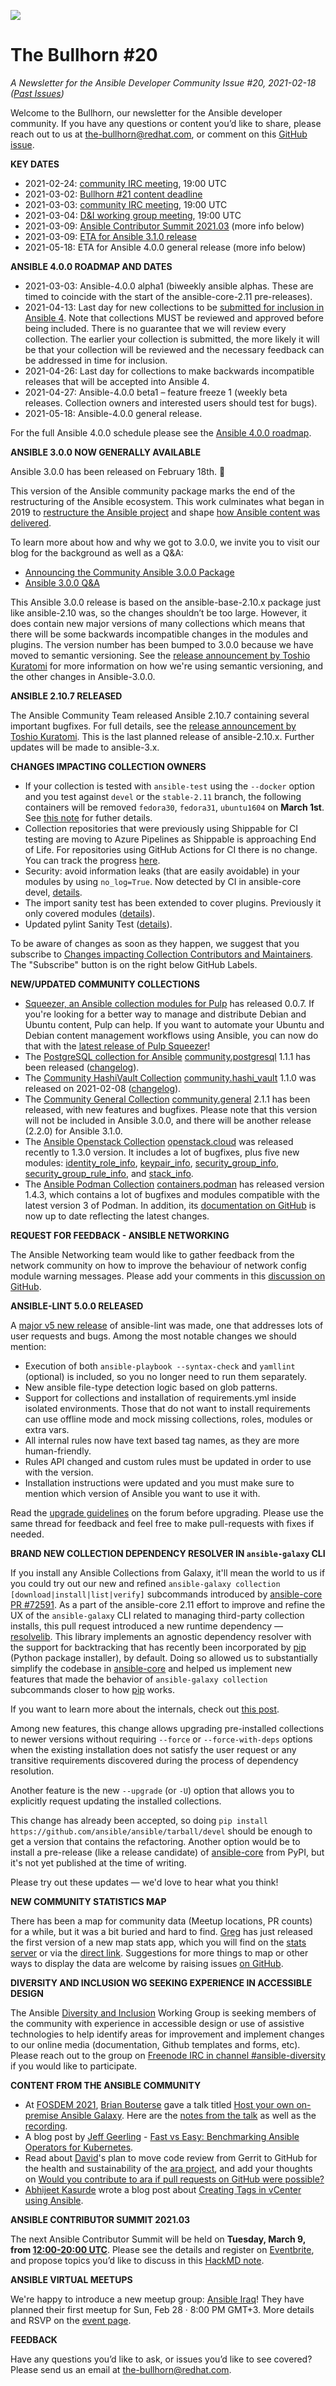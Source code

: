 ![](../assets/img/bullhorn-banner-teal.png)

# The Bullhorn #20

*A Newsletter for the Ansible Developer Community*
*Issue #20, 2021-02-18 ([Past Issues](https://us19.campaign-archive.com/home/?u=56d874e027110e35dea0e03c1&id=d6635f5420))*

Welcome to the Bullhorn, our newsletter for the Ansible developer community. If you have any questions or content you’d like to share, please reach out to us at the-bullhorn@redhat.com, or comment on this [GitHub issue](https://github.com/ansible/community/issues/546).

**KEY DATES**

* 2021-02-24: [community IRC meeting](https://github.com/ansible/community/issues/539), 19:00 UTC
* 2021-03-02: [Bullhorn #21 content deadline](https://github.com/ansible/community/issues/546)
* 2021-03-03: [community IRC meeting](https://github.com/ansible/community/issues/539), 19:00 UTC
* 2021-03-04: [D&I working group meeting](https://github.com/ansible/community/issues/577), 19:00 UTC
* 2021-03-09: [Ansible Contributor Summit 2021.03](https://www.eventbrite.com/e/ansible-contributor-summit-202103-registration-141735886853?aff=bullhorn) (more info below)
* 2021-03-09: [ETA for Ansible 3.1.0 release](https://docs.ansible.com/ansible/devel/roadmap/COLLECTIONS_3_0.html)
* 2021-05-18: ETA for Ansible 4.0.0 general release (more info below)

**ANSIBLE 4.0.0 ROADMAP AND DATES**

* 2021-03-03: Ansible-4.0.0 alpha1 (biweekly ansible alphas. These are timed to coincide with the start of the ansible-core-2.11 pre-releases).
* 2021-04-13: Last day for new collections to be [submitted for inclusion in Ansible 4](https://github.com/ansible-collections/ansible-inclusion/discussions/). Note that collections MUST be reviewed and approved before being included. There is no guarantee that we will review every collection. The earlier your collection is submitted, the more likely it will be that your collection will be reviewed and the necessary feedback can be addressed in time for inclusion.
* 2021-04-26: Last day for collections to make backwards incompatible releases that will be accepted into Ansible 4.
* 2021-04-27: Ansible-4.0.0 beta1 – feature freeze 1 (weekly beta releases. Collection owners and interested users should test for bugs).
* 2021-05-18: Ansible-4.0.0 general release.

For the full Ansible 4.0.0 schedule please see the [Ansible 4.0.0 roadmap](https://docs.ansible.com/ansible/devel/roadmap/COLLECTIONS_4.html).

**ANSIBLE 3.0.0 NOW GENERALLY AVAILABLE**

Ansible 3.0.0 has been released on February 18th. 🎉

This version of the Ansible community package marks the end of the restructuring of the Ansible ecosystem. This work culminates what began in 2019 to [restructure the Ansible project](https://www.ansible.com/blog/thoughts-on-restructuring-the-ansible-project) and shape [how Ansible content was delivered](https://www.ansible.com/blog/the-future-of-ansible-content-delivery).

To learn more about how and why we got to 3.0.0, we invite you to visit our blog for the background as well as a Q&A:
* [Announcing the Community Ansible 3.0.0 Package](https://www.ansible.com/blog/announcing-the-community-ansible-3.0.0-package)
* [Ansible 3.0.0 Q&A](https://www.ansible.com/blog/ansible-3.0.0-qa)

This Ansible 3.0.0 release is based on the ansible-base-2.10.x package just like ansible-2.10 was, so the changes shouldn’t be too large. However, it does contain new major versions of many collections which means that there will be some backwards incompatible changes in the modules and plugins. The version number has been bumped to 3.0.0 because we have moved to semantic versioning. See the [release announcement by Toshio Kuratomi](https://groups.google.com/g/ansible-announce/c/vdcujxt2pk8) for more information on how we're using semantic versioning, and the other changes in Ansible-3.0.0.

**ANSIBLE 2.10.7 RELEASED**

The Ansible Community Team released Ansible 2.10.7 containing several important bugfixes. For full details, see the [release announcement by Toshio Kuratomi](https://groups.google.com/g/ansible-devel/c/V4oCyU1OQ_c). This is the last planned release of ansible-2.10.x. Further updates will be made to ansible-3.x.

**CHANGES IMPACTING COLLECTION OWNERS**

* If your collection is tested with `ansible-test` using the `--docker` option and you test against `devel` or the `stable-2.11` branch, the following containers will be removed `fedora30`, `fedora31`, `ubuntu1604` on **March 1st**. See [this note](https://github.com/ansible-collections/overview/issues/45#issuecomment-776930466) for futher details.
* Collection repositories that were previously using Shippable for CI testing are moving to Azure Pipelines as Shippable is approaching End of Life. For repositories using GitHub Actions for CI there is no change. You can track the progress [here](https://github.com/ansible-collections/overview/issues/124).
* Security: avoid information leaks (that are easily avoidable) in your modules by using `no_log=True`. Now detected by CI in ansible-core devel, [details](https://github.com/ansible-collections/overview/issues/45#issuecomment-774472384).
* The import sanity test has been extended to cover plugins. Previously it only covered modules ([details](https://github.com/ansible-collections/overview/issues/45#issuecomment-778498813)).
* Updated pylint Sanity Test ([details](https://github.com/ansible-collections/overview/issues/45#issuecomment-777121861)).

To be aware of changes as soon as they happen, we suggest that you subscribe to [Changes impacting Collection Contributors and Maintainers](https://github.com/ansible-collections/overview/issues/45). The "Subscribe" button is on the right below GitHub Labels.

**NEW/UPDATED COMMUNITY COLLECTIONS**

* [Squeezer, an Ansible collection modules for Pulp](https://galaxy.ansible.com/pulp/squeezer) has released 0.0.7. If you're looking for a better way to manage and distribute Debian and Ubuntu content, Pulp can help. If you want to automate your Ubuntu and Debian content management workflows using Ansible, you can now do that with the [latest release of Pulp Squeezer](https://pulpproject.org/2021/02/08/pulp-squeezer-0.0.7/)! 
* The [PostgreSQL collection for Ansible](https://galaxy.ansible.com/community/postgresql) [community.postgresql](https://github.com/ansible-collections/community.postgresql) 1.1.1 has been released ([changelog](https://github.com/ansible-collections/community.postgresql/blob/main/CHANGELOG.rst#v1-1-1)).
* The [Community HashiVault Collection](https://galaxy.ansible.com/community/hashi_vault) [community.hashi_vault](https://github.com/ansible-collections/community.hashi_vault) 1.1.0 was released on 2021-02-08 ([changelog](https://github.com/ansible-collections/community.hashi_vault/blob/main/CHANGELOG.rst#v1-1-0)).
* The [Community General Collection](https://galaxy.ansible.com/community/general) [community.general](https://github.com/ansible-collections/community.general) 2.1.1 has been released, with new features and bugfixes. Please note that this version will not be included in Ansible 3.0.0, and there will be another release (2.2.0) for Ansible 3.1.0.
* The [Ansible Openstack Collection](https://galaxy.ansible.com/openstack/cloud) [openstack.cloud](https://opendev.org/openstack/ansible-collections-openstack) was released recently to 1.3.0 version. It includes a lot of bugfixes, plus five new modules: [identity_role_info](https://opendev.org/openstack/ansible-collections-openstack/src/branch/master/plugins/modules/identity_role_info.py), [keypair_info](https://opendev.org/openstack/ansible-collections-openstack/src/branch/master/plugins/modules/keypair_info.py), [security_group_info](https://opendev.org/openstack/ansible-collections-openstack/src/branch/master/plugins/modules/security_group_info.py), [security_group_rule_info](https://opendev.org/openstack/ansible-collections-openstack/src/branch/master/plugins/modules/security_group_rule_info.py), and [stack_info](https://opendev.org/openstack/ansible-collections-openstack/src/branch/master/plugins/modules/stack_info.py).
* The [Ansible Podman Collection](https://galaxy.ansible.com/containers/podman) [containers.podman](https://github.com/containers/ansible-podman-collections) has released version 1.4.3, which contains a lot of bugfixes and modules compatible with the latest version 3 of Podman. In addition, its [documentation on GitHub](https://containers.github.io/ansible-podman-collections) is now up to date reflecting the latest changes.

**REQUEST FOR FEEDBACK - ANSIBLE NETWORKING**

The Ansible Networking team would like to gather feedback from the network community on how to improve the behaviour of network config module warning messages. Please add your comments in this [discussion on GitHub](https://github.com/ansible/network/discussions/48).

**ANSIBLE-LINT 5.0.0 RELEASED**

A [major v5 new release](https://github.com/ansible-community/ansible-lint/releases) of ansible-lint was made, one that addresses lots of user requests and bugs. Among the most notable changes we should mention:

* Execution of both `ansible-playbook --syntax-check` and `yamllint` (optional) is included, so you no longer need to run them separately.
* New ansible file-type detection logic based on glob patterns.
* Support for collections and installation of requirements.yml inside isolated environments. Those that do not want to install requirements can use offline mode and mock missing collections, roles, modules or extra vars.
* All internal rules now have text based tag names, as they are more human-friendly.
* Rules API changed and custom rules must be updated in order to use with the version.
* Installation instructions were updated and you must make sure to mention which version of Ansible you want to use it with.

Read the [upgrade guidelines](https://github.com/ansible-community/ansible-lint/discussions/1150) on the forum before upgrading. Please use the same thread for feedback and feel free to make pull-requests with fixes if needed.

**BRAND NEW COLLECTION DEPENDENCY RESOLVER IN `ansible-galaxy` CLI**

If you install any Ansible Collections from Galaxy, it'll mean the world to us if you could try out our new and refined `ansible-galaxy collection [download|install|list|verify]` subcommands introduced by [ansible-core PR #72591](https://github.com/ansible/ansible/pull/72591). As a part of the ansible-core 2.11 effort to improve and refine the UX of the `ansible-galaxy` CLI related to managing third-party collection installs, this pull request introduced a new runtime dependency — [resolvelib](https://github.com/sarugaku/resolvelib). This library implements an agnostic dependency resolver with the support for backtracking that has recently been incorporated by [pip](https://pip.pypa.io) (Python package installer), by default. Doing so allowed us to substantially simplify the codebase in [ansible-core](https://github.com/ansible/ansible) and helped us implement new features that made the behavior of `ansible-galaxy collection` subcommands closer to how [pip](https://pip.pypa.io) works.

If you want to learn more about the internals, check out [this post](https://webknjaz.me/prose/ansible-galaxy-reuses-pips-resolvelib/).

Among new features, this change allows upgrading pre-installed collections to newer versions without requiring `--force` or `--force-with-deps` options when the existing installation does not satisfy the user request or any transitive requirements discovered during the process of dependency resolution.

Another feature is the new `--upgrade` (or `-U`) option that allows you to explicitly request updating the installed collections.

This change has already been accepted, so doing `pip install https://github.com/ansible/ansible/tarball/devel` should be enough to get a version that contains the refactoring. Another option would be to install a pre-release (like a release candidate) of [ansible-core](https://github.com/ansible/ansible) from PyPI, but it's not yet published at the time of writing.

Please try out these updates — we'd love to hear what you think!

**NEW COMMUNITY STATISTICS MAP**

There has been a map for community data (Meetup locations, PR counts) for a while, but it was a bit buried and hard to find. [Greg](https://twitter.com/Gwmngilfen) has just released the first version of a new map stats app, which you will find on the [stats server](https://stats.eng.ansible.com/) or via the [direct link](https://stats.eng.ansible.com/app/map_app). Suggestions for more things to map or other ways to display the data are welcome by raising issues [on GitHub](https://github.com/ansible-community/stats-map).

**DIVERSITY AND INCLUSION WG SEEKING EXPERIENCE IN ACCESSIBLE DESIGN**

The Ansible [Diversity and Inclusion](https://github.com/ansible/community/wiki/Diversity) Working Group is seeking members of the community with experience in accessible design or use of assistive technologies to help identify areas for improvement and implement changes to our online media (documentation, Github templates and forms, etc). Please reach out to the group on [Freenode IRC in channel #ansible-diversity](https://webchat.freenode.net/#ansible-diversity) if you would like to participate.

**CONTENT FROM THE ANSIBLE COMMUNITY**

* At [FOSDEM 2021](https://fosdem.org/2021/), [Brian Bouterse](https://github.com/bmbouter) gave a talk titled [Host your own on-premise Ansible Galaxy](https://fosdem.org/2021/schedule/event/hostyourownansiblegalaxy/). Here are the [notes from the talk](https://hackmd.io/@pulp/ansible-containers#/) as well as the [recording](https://video.fosdem.org/2021/D.infra/hostyourownansiblegalaxy.webm).
* A blog post by [Jeff Geerling](https://github.com/geerlingguy) - [Fast vs Easy: Benchmarking Ansible Operators for Kubernetes](https://www.ansible.com/blog/fast-vs-easy-benchmarking-ansible-operators-for-kubernetes).
* Read about [David](https://github.com/dmsimard)'s plan to move code review from Gerrit to GitHub for the health and sustainability of the [ara project](https://ara.recordsansible.org/), and add your thoughts on [Would you contribute to ara if pull requests on GitHub were possible?](https://github.com/ansible-community/ara/issues/205)
* [Abhijeet Kasurde](https://github.com/Akasurde) wrote a blog post about [Creating Tags in vCenter using Ansible](https://medium.com/@AbhijeetKasurde/ansible-create-a-tag-in-vcenter-dd9cb1b2186b).

**ANSIBLE CONTRIBUTOR SUMMIT 2021.03**

The next Ansible Contributor Summit will be held on **Tuesday, March 9, from [12:00-20:00 UTC](https://www.timeanddate.com/worldclock/fixedtime.html?msg=Ansible+Contributor+Summit+2021.03&iso=20210309T12)**. Please see the details and register on [Eventbrite](https://www.eventbrite.com/e/ansible-contributor-summit-202103-registration-141735886853?aff=bullhorn), and propose topics you’d like to discuss in this [HackMD note](https://hackmd.io/uZDSLOOdS1Kx0xfZVIATmQ).

**ANSIBLE VIRTUAL MEETUPS**

We're happy to introduce a new meetup group: [Ansible Iraq](https://www.meetup.com/ansible-iraq/)! They have planned their first meetup for Sun, Feb 28 · 8:00 PM GMT+3. More details and RSVP on the [event page](https://www.meetup.com/ansible-iraq/events/276327264/). 

**FEEDBACK**

Have any questions you’d like to ask, or issues you’d like to see covered? Please send us an email at the-bullhorn@redhat.com.

